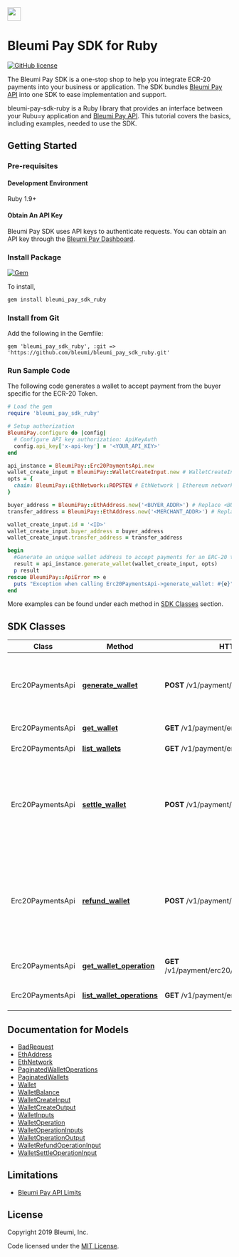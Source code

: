 <img src="https://pay.bleumi.com/wp-content/uploads/2019/04/logo_dark_bleumi_invoice_6797x1122.png" height="30">

# Bleumi Pay SDK for Ruby

[![GitHub license](https://img.shields.io/badge/license-MIT-blue.svg?style=flat-square)](https://raw.githubusercontent.com/bleumi/bleumi-pay-sdk-ruby/master/LICENSE.txt)

The Bleumi Pay SDK is a one-stop shop to help you integrate ECR-20 payments into your business or application. The SDK bundles [Bleumi Pay API](https://pay.bleumi.com/docs/#introduction) into one SDK to ease implementation and support.

bleumi-pay-sdk-ruby is a Ruby library that provides an interface between your Rubu=y application and [Bleumi Pay API](https://pay.bleumi.com/docs/#introduction). This tutorial covers the basics, including examples, needed to use the SDK.

## Getting Started

### Pre-requisites

#### Development Environment

Ruby 1.9+

#### Obtain An API Key

Bleumi Pay SDK uses API keys to authenticate requests. You can obtain an API key through the [Bleumi Pay Dashboard](https://pay.bleumi.com/app/).

### Install Package

[![Gem](https://img.shields.io/gem/v/bleumi_pay_sdk_ruby.svg?style=flat)](http://rubygems.org/gems/bleumi_pay_sdk_ruby)


To install,
```bash
gem install bleumi_pay_sdk_ruby
```

### Install from Git

Add the following in the Gemfile:

    gem 'bleumi_pay_sdk_ruby', :git => 'https://github.com/bleumi/bleumi_pay_sdk_ruby.git'


### Run Sample Code

The following code generates a wallet to accept payment from the buyer specific for the ECR-20 Token.

```ruby
# Load the gem
require 'bleumi_pay_sdk_ruby'

# Setup authorization
BleumiPay.configure do |config|
  # Configure API key authorization: ApiKeyAuth
  config.api_key['x-api-key'] = '<YOUR_API_KEY>'
end

api_instance = BleumiPay::Erc20PaymentsApi.new
wallet_create_input = BleumiPay::WalletCreateInput.new # WalletCreateInput |
opts = {
  chain: BleumiPay::EthNetwork::ROPSTEN # EthNetwork | Ethereum network in which wallet is to be created.
}

buyer_address = BleumiPay::EthAddress.new('<BUYER_ADDR>') # Replace <BUYER_ADDR> with the Buyer's Enthereum Network Address
transfer_address = BleumiPay::EthAddress.new('<MERCHANT_ADDR>') # Replace <MERCHANT_ADDR> with the Merchant's Enthereum Network Address

wallet_create_input.id = '<ID>'
wallet_create_input.buyer_address = buyer_address
wallet_create_input.transfer_address = transfer_address

begin
  #Generate an unique wallet address to accept payments for an ERC-20 token from a buyer
  result = api_instance.generate_wallet(wallet_create_input, opts)
  p result
rescue BleumiPay::ApiError => e
  puts "Exception when calling Erc20PaymentsApi->generate_wallet: #{e}"
end

```

More examples can be found under each method in [SDK Classes](#sdk-classes) section.

## SDK Classes

Class | Method | HTTP request | Description
------------ | ------------- | ------------- | -------------
Erc20PaymentsApi | [**generate_wallet**](docs/Erc20PaymentsApi.md#generate_wallet) | **POST** /v1/payment/erc20/wallet | Generates an unique wallet address to accept payments for an ERC-20 token.
Erc20PaymentsApi | [**get_wallet**](docs/Erc20PaymentsApi.md#get_wallet) | **GET** /v1/payment/erc20/wallet/{id} | Retrieve a wallet.
Erc20PaymentsApi | [**list_wallets**](docs/Erc20PaymentsApi.md#list_wallets) | **GET** /v1/payment/erc20/wallet | Retrieve all wallets.
Erc20PaymentsApi | [**settle_wallet**](docs/Erc20PaymentsApi.md#settle_wallet) | **POST** /v1/payment/erc20/wallet/{id}/settle | This method settles a specific amount of an ERC-20 token of a wallet to the transferAddress specified during [Generate Wallet](/docs/Erc20PaymentsApi.md#generatewallet)
Erc20PaymentsApi | [**refund_wallet**](docs/Erc20PaymentsApi.md#refund_wallet) | **POST** /v1/payment/erc20/wallet/{id}/refund | This method refunds the balance of an ERC-20 token of a wallet to the buyerAddress specified during [Generate Wallet](/docs/Erc20PaymentsApi.md#generatewallet).
Erc20PaymentsApi | [**get_wallet_operation**](docs/Erc20PaymentsApi.md#get_wallet_operation) | **GET** /v1/payment/erc20/wallet/{id}/operation/{txid} | Retrieve an operation of a wallet
Erc20PaymentsApi | [**list_wallet_operations**](docs/Erc20PaymentsApi.md#list_wallet_operations) | **GET** /v1/payment/erc20/wallet/{id}/operation | Retrieve all operations of a wallet.

## Documentation for Models

 - [BadRequest](docs/BadRequest.md)
 - [EthAddress](docs/EthAddress.md)
 - [EthNetwork](docs/EthNetwork.md)
 - [PaginatedWalletOperations](docs/PaginatedWalletOperations.md)
 - [PaginatedWallets](docs/PaginatedWallets.md)
 - [Wallet](docs/Wallet.md)
 - [WalletBalance](docs/WalletBalance.md)
 - [WalletCreateInput](docs/WalletCreateInput.md)
 - [WalletCreateOutput](docs/WalletCreateOutput.md)
 - [WalletInputs](docs/WalletInputs.md)
 - [WalletOperation](docs/WalletOperation.md)
 - [WalletOperationInputs](docs/WalletOperationInputs.md)
 - [WalletOperationOutput](docs/WalletOperationOutput.md)
 - [WalletRefundOperationInput](docs/WalletRefundOperationInput.md)
 - [WalletSettleOperationInput](docs/WalletSettleOperationInput.md)

## Limitations

 - [Bleumi Pay API Limits](https://pay.bleumi.com/docs/#api-limits)

## License

Copyright 2019 Bleumi, Inc.

Code licensed under the [MIT License](License.md).
